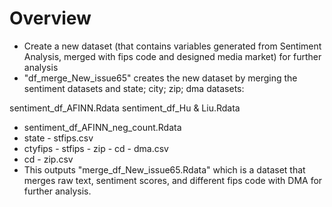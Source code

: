 # Overview
* Create a new dataset (that contains variables generated from Sentiment Analysis, merged with fips code and designed media market) for further analysis 
* "df_merge_New_issue65" creates the new dataset by merging the sentiment datasets and state; city; zip; dma datasets:

sentiment_df_AFINN.Rdata
sentiment_df_Hu & Liu.Rdata
* sentiment_df_AFINN_neg_count.Rdata
* state - stfips.csv
* ctyfips - stfips - zip - cd - dma.csv
* cd - zip.csv
* This outputs  "merge_df_New_issue65.Rdata" which is a dataset that merges raw text, sentiment scores, and different fips code with DMA for further analysis. 
